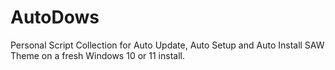 # AutoDows
Personal Script Collection for Auto Update, Auto Setup and Auto Install SAW Theme on a fresh Windows 10 or 11 install.

